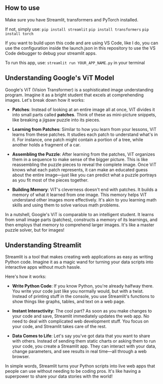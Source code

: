 ## How to use

Make sure you have Streamlit, transformers and PyTorch installed.

If not, simply use:
`pip install streamlit`
`pip install transformers`
`pip install torch`

If you want to build upon this code and are using VS Code, like I do, you can use the configuration inside the launch.json in this repository to use the VS Code debugger to debug your streamlit apps.

To run this app, use:
`streamlit run YOUR_APP_NAME.py` 
in your terminal

## Understanding Google's ViT Model

Google's ViT (Vision Transformer) is a sophisticated image understanding program. Imagine it as a bright student that excels at comprehending images. Let's break down how it works:

- **Patches**: Instead of looking at an entire image all at once, ViT divides it into small parts called **patches**. Think of these as mini-picture snippets, like breaking a jigsaw puzzle into its pieces.

- **Learning from Patches**: Similar to how you learn from your lessons, ViT learns from these patches. It studies each patch to understand what's in it. For instance, one patch might contain a portion of a tree, while another holds a fragment of a car.

- **Assembling the Puzzle**: After learning from the patches, ViT organizes them in a sequence to make sense of the bigger picture. This is like reassembling the puzzle pieces to reveal the complete image. Once ViT knows what each patch represents, it can make an educated guess about the entire image—just like you can predict what a puzzle portrays as you fit most of the pieces together.

- **Building Memory**: ViT's cleverness doesn't end with patches. It builds a memory of what it learned from one image. This memory helps ViT understand other images more effectively. It's akin to you learning math skills and using them to solve various math problems.

In a nutshell, Google's ViT is comparable to an intelligent student. It learns from small image parts (patches), constructs a memory of its learnings, and then employs that memory to comprehend larger images. It's like a master puzzle solver, but for images!

## Understanding Streamlit

Streamlit is a tool that makes creating web applications as easy as writing Python code. Imagine it as a magic wand for turning your data scripts into interactive apps without much hassle.

Here's how it works:

- **Write Python Code**: If you know Python, you're already halfway there. You write your code just like you normally would, but with a twist. Instead of printing stuff in the console, you use Streamlit's functions to show things like graphs, tables, and text on a web page.

- **Instant Interactivity**: The cool part? As soon as you make changes to your code and save, Streamlit immediately updates the web app. No need to deal with complicated web development stuff. You focus on your code, and Streamlit takes care of the rest.

- **Data Comes to Life**: Let's say you've got data that you want to share with others. Instead of sending them static charts or asking them to run your code, you create a Streamlit app. They can interact with your data, change parameters, and see results in real time—all through a web browser.

In simple words, Streamlit turns your Python scripts into live web apps that people can use without needing to be coding pros. It's like having a superpower to share your data stories with the world!
